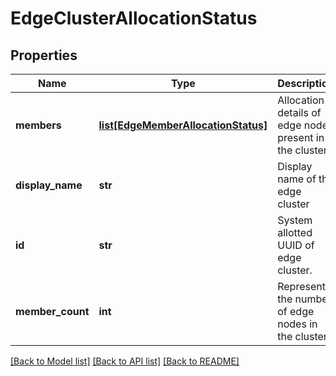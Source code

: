 # EdgeClusterAllocationStatus

## Properties
Name | Type | Description | Notes
------------ | ------------- | ------------- | -------------
**members** | [**list[EdgeMemberAllocationStatus]**](EdgeMemberAllocationStatus.md) | Allocation details of edge nodes present in the cluster. | [optional] 
**display_name** | **str** | Display name of the edge cluster | [optional] 
**id** | **str** | System allotted UUID of edge cluster. | [optional] 
**member_count** | **int** | Represents the number of edge nodes in the cluster. | [optional] 

[[Back to Model list]](../README.md#documentation-for-models) [[Back to API list]](../README.md#documentation-for-api-endpoints) [[Back to README]](../README.md)

